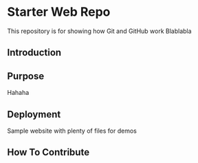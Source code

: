# Starter Web Repo

This repository is for showing how Git and GitHub work
Blablabla

## Introduction

## Purpose
Hahaha

## Deployment

Sample website with plenty of files for demos

## How To Contribute